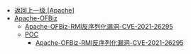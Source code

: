- [返回上一级 [Apache]](/3、Web容器漏洞/Apache)
- [Apache-OFBiz](/3、Web容器漏洞/Apache/Apache-OFBiz/)
  - [Apache-OFBiz-RMI反序列化漏洞-CVE-2021-26295](/3、Web容器漏洞/Apache/Apache-OFBiz/Apache-OFBiz-RMI反序列化漏洞-CVE-2021-26295.md)
  - [POC](/3、Web容器漏洞/Apache/Apache-OFBiz/POC/)
    - [Apache-OFBiz-RMI反序列化漏洞-CVE-2021-26295](/3、Web容器漏洞/Apache/Apache-OFBiz/POC/Apache-OFBiz-RMI反序列化漏洞-CVE-2021-26295/)
